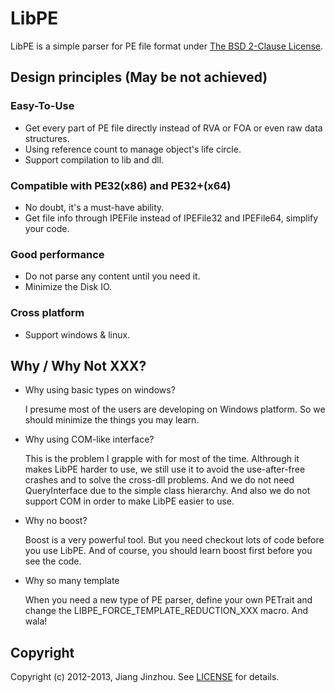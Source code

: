 # LibPE
LibPE is a simple parser for PE file format under [The BSD 2-Clause License](http://opensource.org/licenses/BSD-2-Clause).

## Design principles (May be not achieved)
### Easy-To-Use
* Get every part of PE file directly instead of RVA or FOA or even raw data structures.
* Using reference count to manage object's life circle.
* Support compilation to lib and dll.

### Compatible with PE32(x86) and PE32+(x64)
* No doubt, it's a must-have ability.
* Get file info through IPEFile instead of IPEFile32 and IPEFile64, simplify your code.

### Good performance
* Do not parse any content until you need it.
* Minimize the Disk IO.

### Cross platform
* Support windows & linux.

## Why / Why Not XXX?
* Why using basic types on windows?

	I presume most of the users are developing on Windows platform. So we should minimize the things you may learn.

* Why using COM-like interface?

	This is the problem I grapple with for most of the time. Althrough it makes LibPE harder to use, we still use it to avoid the use-after-free crashes and to solve the cross-dll problems.
	And we do not need QueryInterface due to the simple class hierarchy. And also we do not support COM in order to make LibPE easier to use.
	
* Why no boost?

	Boost is a very powerful tool. But you need checkout lots of code before you use LibPE. And of course, you should learn boost first before you see the code.
	
* Why so many template

	When you need a new type of PE parser, define your own PETrait and change the LIBPE_FORCE_TEMPLATE_REDUCTION_XXX macro. And wala! 

## Copyright
Copyright (c) 2012-2013, Jiang Jinzhou. See [LICENSE](https://github.com/r1f/libpe/blob/master/LICENSE) for details.